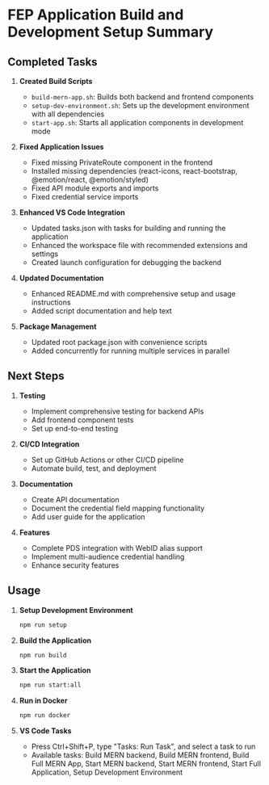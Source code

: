 # FEP Application Build and Development Setup Summary

## Completed Tasks

1. **Created Build Scripts**
   - `build-mern-app.sh`: Builds both backend and frontend components
   - `setup-dev-environment.sh`: Sets up the development environment with all dependencies
   - `start-app.sh`: Starts all application components in development mode

2. **Fixed Application Issues**
   - Fixed missing PrivateRoute component in the frontend
   - Installed missing dependencies (react-icons, react-bootstrap, @emotion/react, @emotion/styled)
   - Fixed API module exports and imports
   - Fixed credential service imports

3. **Enhanced VS Code Integration**
   - Updated tasks.json with tasks for building and running the application
   - Enhanced the workspace file with recommended extensions and settings
   - Created launch configuration for debugging the backend

4. **Updated Documentation**
   - Enhanced README.md with comprehensive setup and usage instructions
   - Added script documentation and help text

5. **Package Management**
   - Updated root package.json with convenience scripts
   - Added concurrently for running multiple services in parallel

## Next Steps

1. **Testing**
   - Implement comprehensive testing for backend APIs
   - Add frontend component tests
   - Set up end-to-end testing

2. **CI/CD Integration**
   - Set up GitHub Actions or other CI/CD pipeline
   - Automate build, test, and deployment

3. **Documentation**
   - Create API documentation
   - Document the credential field mapping functionality
   - Add user guide for the application

4. **Features**
   - Complete PDS integration with WebID alias support
   - Implement multi-audience credential handling
   - Enhance security features

## Usage

1. **Setup Development Environment**
   ```bash
   npm run setup
   ```

2. **Build the Application**
   ```bash
   npm run build
   ```

3. **Start the Application**
   ```bash
   npm run start:all
   ```

4. **Run in Docker**
   ```bash
   npm run docker
   ```

5. **VS Code Tasks**
   - Press Ctrl+Shift+P, type "Tasks: Run Task", and select a task to run
   - Available tasks: Build MERN backend, Build MERN frontend, Build Full MERN App, 
     Start MERN backend, Start MERN frontend, Start Full Application, Setup Development Environment
